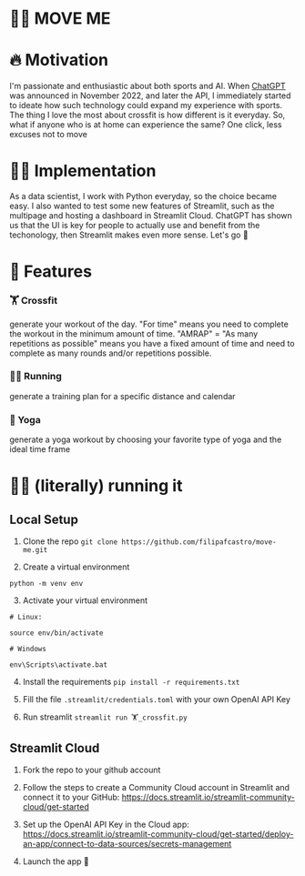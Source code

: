 # 🏃‍♀️ MOVE ME

# 🔥 Motivation

I'm passionate and enthusiastic about both sports and AI. When [ChatGPT](https://openai.com/blog/chatgpt) was announced in November 2022, and later the API, I immediately started to ideate how such technology could expand my experience with sports. The thing I love the most about crossfit is how different is it everyday. So, what if anyone who is at home can experience the same? One click, less excuses not to move

# 👩‍💻 Implementation

As a data scientist, I work with Python everyday, so the choice became easy. I also wanted to test some new features of Streamlit, such as the multipage and hosting a dashboard in Streamlit Cloud. ChatGPT has shown us that the UI is key for people to actually use and benefit from the techonology, then Streamlit makes even more sense. Let's go 🚀

# 🤖 Features

### 🏋️ Crossfit
generate your workout of the day. "For time" means you need to complete the workout in the minimum amount of time. "AMRAP" = "As many repetitions as possible" means you have a fixed amount of time and need to complete as many rounds and/or repetitions possible.

### 🏃‍♀️ Running
generate a training plan for a specific distance and calendar

### 🧘 Yoga
generate a yoga workout by choosing your favorite type of yoga and the ideal time frame

# 🏃‍♀️ (literally) running it

## Local Setup
1. Clone the repo
`git clone https://github.com/filipafcastro/move-me.git`

2. Create a virtual environment

```
python -m venv env
```

3. Activate your virtual environment

```
# Linux:

source env/bin/activate

# Windows

env\Scripts\activate.bat
```
4. Install the requirements
`pip install -r requirements.txt`

5. Fill the file `.streamlit/credentials.toml` with your own OpenAI API Key

6. Run streamlit
`streamlit run 🏋️_crossfit.py`

## Streamlit Cloud
1. Fork the repo to your github account

2. Follow the steps to create a Community Cloud account in Streamlit and connect it to your GitHub: https://docs.streamlit.io/streamlit-community-cloud/get-started

3. Set up the OpenAI API Key in the Cloud app: https://docs.streamlit.io/streamlit-community-cloud/get-started/deploy-an-app/connect-to-data-sources/secrets-management

4. Launch the app 🚀

